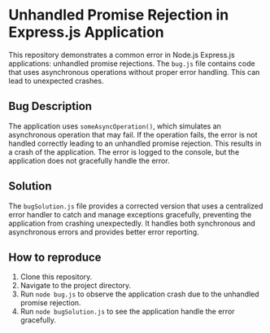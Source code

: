 # Unhandled Promise Rejection in Express.js Application

This repository demonstrates a common error in Node.js Express.js applications: unhandled promise rejections.  The `bug.js` file contains code that uses asynchronous operations without proper error handling.  This can lead to unexpected crashes.

## Bug Description

The application uses `someAsyncOperation()`, which simulates an asynchronous operation that may fail. If the operation fails, the error is not handled correctly leading to an unhandled promise rejection.  This results in a crash of the application.  The error is logged to the console, but the application does not gracefully handle the error. 

## Solution

The `bugSolution.js` file provides a corrected version that uses a centralized error handler to catch and manage exceptions gracefully, preventing the application from crashing unexpectedly. It handles both synchronous and asynchronous errors and provides better error reporting.

## How to reproduce
1. Clone this repository.
2. Navigate to the project directory.
3. Run `node bug.js` to observe the application crash due to the unhandled promise rejection.
4. Run `node bugSolution.js` to see the application handle the error gracefully.